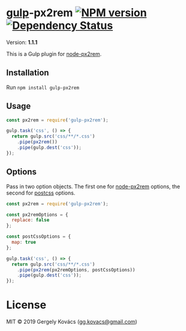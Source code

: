 # [gulp](https://github.com/gulpjs/gulp)-px2rem [![NPM version][npm-image]][npm-url] [![Dependency Status][daviddm-image]][daviddm-url]
Version: **1.1.1**

This is a Gulp plugin for [node-px2rem](https://github.com/ggkovacs/node-px2rem).

## Installation

Run `npm install gulp-px2rem`

## Usage

```js
const px2rem = require('gulp-px2rem');

gulp.task('css', () => {
  return gulp.src('css/**/*.css')
    .pipe(px2rem())
    .pipe(gulp.dest('css'));
});
```

## Options

Pass in two option objects. The first one for [node-px2rem](https://github.com/ggkovacs/node-px2rem) options, the second for [postcss](https://github.com/postcss/postcss) options.

```js
const px2rem = require('gulp-px2rem');

const px2remOptions = {
  replace: false
};

const postCssOptions = {
  map: true
};

gulp.task('css', () => {
  return gulp.src('css/**/*.css')
    .pipe(px2rem(px2remOptions, postCssOptions))
    .pipe(gulp.dest('css'));
});
```

# License
MIT © 2019 Gergely Kovács (gg.kovacs@gmail.com)

[npm-image]: https://badge.fury.io/js/gulp-px2rem.svg
[npm-url]: https://npmjs.org/package/gulp-px2rem
[daviddm-image]: https://david-dm.org/ggkovacs/gulp-px2rem.svg?theme=shields.io
[daviddm-url]: https://david-dm.org/ggkovacs/gulp-px2rem
